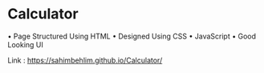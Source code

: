 # Calculator
• Page Structured Using HTML
• Designed Using CSS
• JavaScript
• Good Looking UI

Link : https://sahimbehlim.github.io/Calculator/